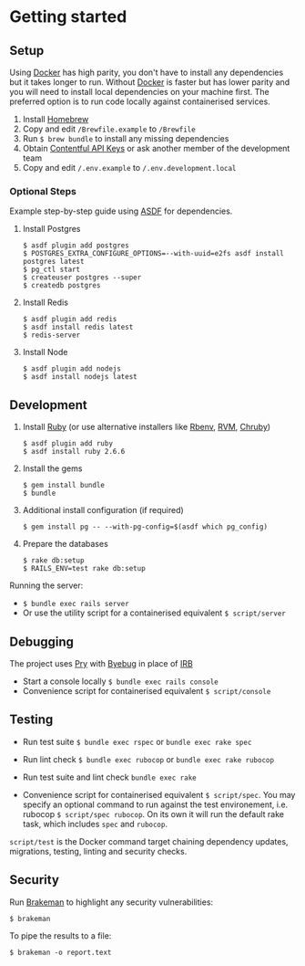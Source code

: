 # Getting started

## Setup

Using [Docker](https://docs.docker.com/docker-for-mac/install) has high parity, you don't have to install any dependencies but it takes longer to run.
Without [Docker](https://docs.docker.com/docker-for-mac/install) is faster but has lower parity and you will need to install local dependencies on your machine first.
The preferred option is to run code locally against containerised services.

1. Install [Homebrew](https://brew.sh)
1. Copy and edit `/Brewfile.example` to `/Brewfile`
1. Run `$ brew bundle` to install any missing dependencies
1. Obtain [Contentful API Keys](https://app.contentful.com) or ask another member of the development team
1. Copy and edit `/.env.example` to `/.env.development.local`


### Optional Steps

Example step-by-step guide using [ASDF](https://asdf-vm.com) for dependencies.

1. Install Postgres
    ```
    $ asdf plugin add postgres
    $ POSTGRES_EXTRA_CONFIGURE_OPTIONS=--with-uuid=e2fs asdf install postgres latest
    $ pg_ctl start
    $ createuser postgres --super
    $ createdb postgres
    ```
1. Install Redis
    ```
    $ asdf plugin add redis
    $ asdf install redis latest
    $ redis-server
    ```
1. Install Node
    ```
    $ asdf plugin add nodejs
    $ asdf install nodejs latest
    ```

## Development

1. Install [Ruby](https://gds-way.cloudapps.digital/manuals/programming-languages/ruby.html#conventional-tooling) (or use alternative installers like [Rbenv](https://github.com/rbenv/rbenv), [RVM](https://github.com/rvm/rvm), [Chruby](https://github.com/postmodern/chruby))
    ```
    $ asdf plugin add ruby
    $ asdf install ruby 2.6.6
    ```
1. Install the gems
    ```
    $ gem install bundle
    $ bundle
    ```
1. Additional install configuration (if required)
    ```
    $ gem install pg -- --with-pg-config=$(asdf which pg_config)
    ```
1. Prepare the databases
    ```
    $ rake db:setup
    $ RAILS_ENV=test rake db:setup
    ```

Running the server:

- `$ bundle exec rails server`
- Or use the utility script for a containerised equivalent `$ script/server`

## Debugging

The project uses [Pry](https://github.com/pry/pry) with [Byebug](https://github.com/deivid-rodriguez/byebug) in place of [IRB](https://guides.rubyonrails.org/command_line.html#bin-rails-console)

- Start a console locally `$ bundle exec rails console`
- Convenience script for containerised equivalent `$ script/console`

## Testing

- Run test suite `$ bundle exec rspec` or `bundle exec rake spec`
- Run lint check `$ bundle exec rubocop` or `bundle exec rake rubocop`
- Run test suite and lint check `bundle exec rake`

- Convenience script for containerised equivalent `$ script/spec`. You may specify an optional command to run against the test environement, i.e. rubocop `$ script/spec rubocop`. On its own it will run the default rake task, which includes `spec` and `rubocop`.

`script/test` is the Docker command target chaining dependency updates, migrations, testing, linting and security checks.

## Security

Run [Brakeman](https://brakemanscanner.org/) to highlight any security vulnerabilities:
```
$ brakeman
```

To pipe the results to a file:
```
$ brakeman -o report.text
```
